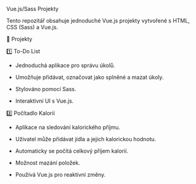 Vue.js/Sass Projekty

Tento repozitář obsahuje jednoduché Vue.js projekty vytvořené s HTML, CSS (Sass) a Vue.js.

📌 Projekty

1️⃣ To-Do List

 - Jednoduchá aplikace pro správu úkolů.

 - Umožňuje přidávat, označovat jako splněné a mazat úkoly.

 - Stylováno pomocí Sass.

 - Interaktivní UI s Vue.js.

2️⃣ Počítadlo Kalorií

 - Aplikace na sledování kalorického příjmu.

 - Uživatel může přidávat jídla a jejich kalorickou hodnotu.

 - Automaticky se počítá celkový příjem kalorií.

 - Možnost mazání položek.

 - Používá Vue.js pro reaktivní změny.
